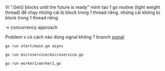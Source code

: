 Vì ".Get() blocks until the future is ready" mình tạo 1 go routine (light weight thread) để chạy những cái bị block trong 1 thread riêng. những cái không bị block trong 1 thread riêng

-> concurrency approach 

Problem v có cách nào dùng signal không ? branch [signal](https://github.com/kingstonduy/demo-temporal/tree/signal)

```
go run start/main.go async
```

```
go run microservice/microservice.go 
```


```
go run worker1/worker1.go 
```
